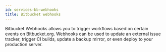 ```yaml
---
id: services-bb-webhooks
title: Bitbucket webhooks
---
```


Bitbucket Webhooks allows you to trigger workflows based on certain events on
Bitbucket.org. Webhooks can be used to update an external issue tracker, trigger
CI builds, update a backup mirror, or even deploy to your production server.
